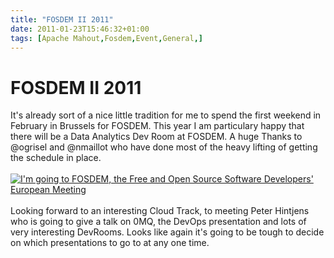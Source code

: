 ```yaml
---
title: "FOSDEM II 2011"
date: 2011-01-23T15:46:32+01:00
tags: [Apache Mahout,Fosdem,Event,General,]
---
```


# FOSDEM II 2011


It's already sort of a nice little tradition for me to spend the first weekend in February in Brussels for FOSDEM. This 
year I am particulary happy that there will be a Data Analytics Dev Room at FOSDEM. A huge Thanks to @ogrisel and 
@nmaillot who have done most of the heavy lifting of getting the schedule in place.<br><br><a 
href="http://www.fosdem.org"><img src="http://www.fosdem.org/promo/going-to" alt="I'm going to FOSDEM, the Free and 
Open Source Software Developers' European Meeting" /></a><br><br>Looking forward to an interesting Cloud Track, to 
meeting Peter Hintjens who is going to give a talk on 0MQ, the DevOps presentation and lots of very interesting 
DevRooms. Looks like again it's going to be tough to decide on which presentations to go to at any one time. <br>
